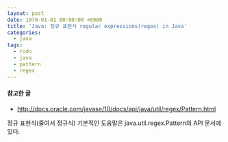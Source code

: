 ```yaml
---
layout: post
date: 1970-01-01 00:00:00 +0900
title: 'Java: 정규 표현식 regular expressions(regex) in Java'
categories:
  - java
tags:
  - todo
  - java
  - pattern
  - regex
---
```


#### 참고한 글
- http://docs.oracle.com/javase/10/docs/api/java/util/regex/Pattern.html


정규 표현식(줄여서 정규식)
기본적인 도움말은 java.util.regex.Pattern의 API 문서에 있다.
